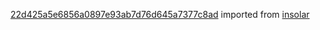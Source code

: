 [22d425a5e6856a0897e93ab7d76d645a7377c8ad](https://github.com/insolar/insolar/commit/22d425a5e6856a0897e93ab7d76d645a7377c8ad) imported from [insolar](https://github.com/insolar/insolar)
